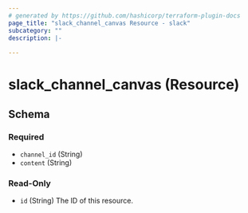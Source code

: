 ```yaml
---
# generated by https://github.com/hashicorp/terraform-plugin-docs
page_title: "slack_channel_canvas Resource - slack"
subcategory: ""
description: |-
  
---
```


# slack_channel_canvas (Resource)





<!-- schema generated by tfplugindocs -->
## Schema

### Required

- `channel_id` (String)
- `content` (String)

### Read-Only

- `id` (String) The ID of this resource.

